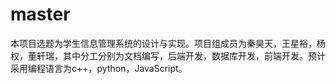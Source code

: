 # master
本项目选题为学生信息管理系统的设计与实现。项目组成员为秦昊天，王星裕，杨权，董轩瑞，其中分工分别为文档编写，后端开发，数据库开发，前端开发。预计采用编程语言为c++，python，JavaScript。
